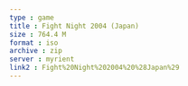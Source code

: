 ```yaml
---
type : game
title : Fight Night 2004 (Japan)
size : 764.4 M
format : iso
archive : zip
server : myrient
link2 : Fight%20Night%202004%20%28Japan%29
---
```

